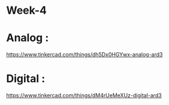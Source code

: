 # Week-4
# Analog : 
https://www.tinkercad.com/things/dh5Dx0HGYwx-analog-ard3
# Digital : 
https://www.tinkercad.com/things/dM4rUeMeXUz-digital-ard3
